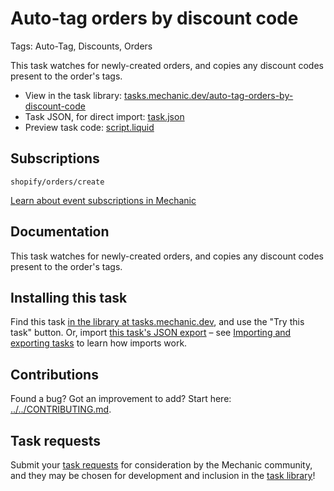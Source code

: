 # Auto-tag orders by discount code

Tags: Auto-Tag, Discounts, Orders

This task watches for newly-created orders, and copies any discount codes present to the order's tags.

* View in the task library: [tasks.mechanic.dev/auto-tag-orders-by-discount-code](https://tasks.mechanic.dev/auto-tag-orders-by-discount-code)
* Task JSON, for direct import: [task.json](../../tasks/auto-tag-orders-by-discount-code.json)
* Preview task code: [script.liquid](./script.liquid)

## Subscriptions

```liquid
shopify/orders/create
```

[Learn about event subscriptions in Mechanic](https://learn.mechanic.dev/core/tasks/subscriptions)

## Documentation

This task watches for newly-created orders, and copies any discount codes present to the order's tags.

## Installing this task

Find this task [in the library at tasks.mechanic.dev](https://tasks.mechanic.dev/auto-tag-orders-by-discount-code), and use the "Try this task" button. Or, import [this task's JSON export](../../tasks/auto-tag-orders-by-discount-code.json) – see [Importing and exporting tasks](https://learn.mechanic.dev/core/tasks/import-and-export) to learn how imports work.

## Contributions

Found a bug? Got an improvement to add? Start here: [../../CONTRIBUTING.md](../../CONTRIBUTING.md).

## Task requests

Submit your [task requests](https://mechanic.canny.io/task-requests) for consideration by the Mechanic community, and they may be chosen for development and inclusion in the [task library](https://tasks.mechanic.dev/)!
